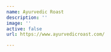 ```yaml
---
name: Ayurvedic Roast
description: ''
image: ''
active: false
url: https://www.ayurvedicroast.com/

---
```

